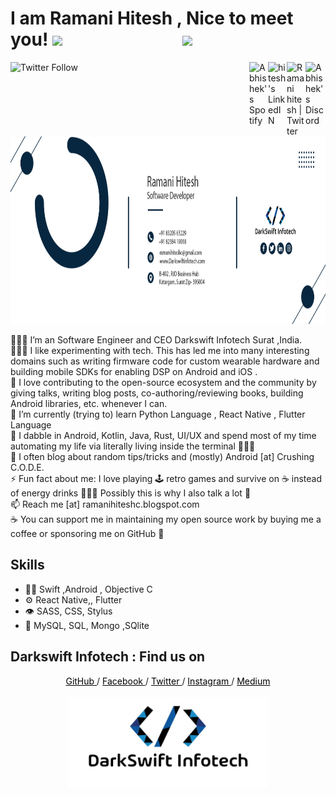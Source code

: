 #  I am Ramani Hitesh , Nice to meet you! <img src="https://media.giphy.com/media/hvRJCLFzcasrR4ia7z/giphy.gif" width="25px">  &nbsp;&nbsp;&nbsp;&nbsp;&nbsp;&nbsp;&nbsp;&nbsp;&nbsp; &nbsp;&nbsp;&nbsp; &nbsp;   &nbsp;&nbsp;&nbsp;&nbsp;&nbsp;&nbsp;&nbsp;&nbsp;&nbsp;&nbsp;&nbsp; ![](https://visitor-badge.glitch.me/badge?page_id=ramanihiteshc)
<img alt="Twitter Follow" src="https://img.shields.io/twitter/follow/darkswiftinfo?style=social">
<a href="https://stackoverflow.com/users/5478736/ramani-hitesh">
  <img align="right" alt="Abhishek's Discord" width="32px" src="https://upload.wikimedia.org/wikipedia/commons/e/ef/Stack_Overflow_icon.svg" />
</a>
<a href="https://twitter.com/ramanihiteshc">
  <img align="right" alt="Ramani hitesh | Twitter" width="30px" src="https://raw.githubusercontent.com/peterthehan/peterthehan/master/assets/twitter.svg" />
</a>
<a href="https://www.linkedin.com/in/ramanihitesh/">
  <img align="right" alt="hitesh's LinkedIN" width="30px" src="https://raw.githubusercontent.com/peterthehan/peterthehan/master/assets/linkedin.svg" />
</a>
<a href="https://ramanihiteshc.blogspot.com/">
  <img align="right" alt="Abhishek's Spotify" width="30px" src="https://upload.wikimedia.org/wikipedia/commons/3/31/Blogger.svg" />
</a>



<br />



<img width="900" height="300" src="https://github.com/RamaniHiteshc/RamaniHiteshc/blob/main/photos/profile.png" alt="hr">

<!--
**RamaniHiteshc/RamaniHiteshc** is a ✨ _special_ ✨ repository because its `README.md` (this file) appears on your GitHub profile.

Here are some ideas to get you started
-->
👨🏻‍💻  I’m an Software Engineer and CEO Darkswift Infotech Surat ,India. <br/>
👨🏻‍🔬  I like experimenting with tech. This has led me into many interesting domains such as writing firmware code for custom wearable hardware and building mobile SDKs for enabling DSP on Android and iOS .<br/>
🤗  I love contributing to the open-source ecosystem and the community by giving talks, writing blog posts, co-authoring/reviewing books, building Android libraries, etc. whenever I can.<br/>
🌱  I’m currently (trying to) learn Python Language  , React Native , Flutter Language<br/>
💬  I dabble in Android, Kotlin, Java, Rust, UI/UX and spend most of my time automating my life via literally living inside the terminal 🤷🏻‍♂️<br/>
📝  I often blog about random tips/tricks and (mostly) Android [at] Crushing C.O.D.E.<br/>
⚡️  Fun fact about me: I love playing 🕹 retro games and survive on ☕️ instead of energy drinks 🙇🏻‍♂️  Possibly this is why I also talk a lot 🤔<br/>
📫  Reach me [at] ramanihiteshc.blogspot.com<br/>
☕️  You can support me in maintaining my open source work by buying me a coffee or sponsoring me on GitHub 🤗<br/>

## Skills
- 👨‍💻 Swift ,Android , Objective C
- ⚙️ React Native,, Flutter
- 👁️ SASS, CSS, Stylus
- 💽 MySQL, SQL, Mongo ,SQlite

## Darkswift Infotech : Find us on

<div align="center">
	<a href="https://github.com/RamaniHiteshc/RamaniHiteshc" style="color:black"> GitHub </a> / <a href="https://www.facebook.com/darkswiftinfotech/" style="color:#000000;"> Facebook </a> / <a href="https://twitter.com/androiddevnotes" style="color:#000000;"> Twitter </a> / <a href="https://www.instagram.com/darkswiftinfotech/" style="color:#000000;"> Instagram </a> / <a href="https://medium.com/@ramanihiteshc" style="color:#000000;"> Medium </a>
	<br><br>
    <img width="320px" src="https://github.com/RamaniHiteshc/RamaniHiteshc/blob/main/photos/COMPANY%20LOGO.png" alt="androiddevnotes logo"></img>
</div>
